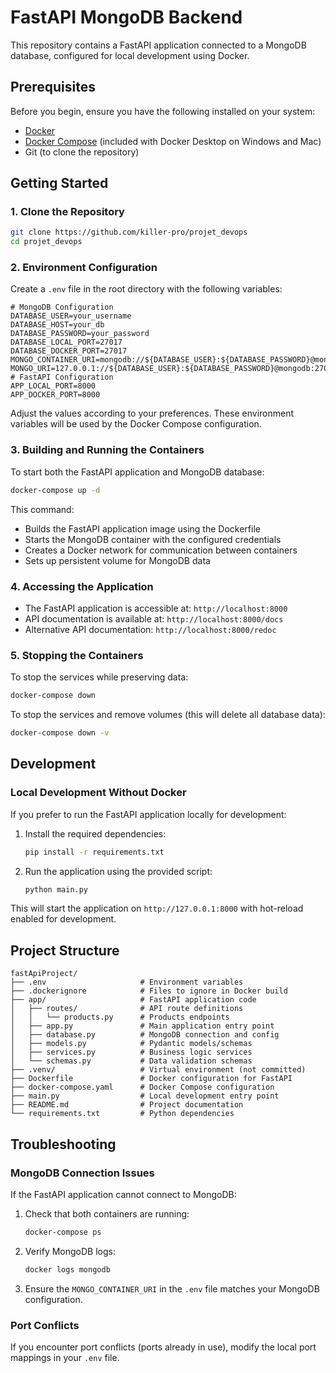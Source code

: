 # FastAPI MongoDB Backend

This repository contains a FastAPI application connected to a MongoDB database, configured for local development using Docker.

## Prerequisites

Before you begin, ensure you have the following installed on your system:
- [Docker](https://www.docker.com/products/docker-desktop)
- [Docker Compose](https://docs.docker.com/compose/install/) (included with Docker Desktop on Windows and Mac)
- Git (to clone the repository)

## Getting Started

### 1. Clone the Repository

```bash
git clone https://github.com/killer-pro/projet_devops
cd projet_devops
```

### 2. Environment Configuration

Create a `.env` file in the root directory with the following variables:

```
# MongoDB Configuration
DATABASE_USER=your_username
DATABASE_HOST=your_db
DATABASE_PASSWORD=your_password
DATABASE_LOCAL_PORT=27017
DATABASE_DOCKER_PORT=27017
MONGO_CONTAINER_URI=mongodb://${DATABASE_USER}:${DATABASE_PASSWORD}@mongodb:27017/
MONGO_URI=127.0.0.1://${DATABASE_USER}:${DATABASE_PASSWORD}@mongodb:27017/
# FastAPI Configuration
APP_LOCAL_PORT=8000
APP_DOCKER_PORT=8000
```

Adjust the values according to your preferences. These environment variables will be used by the Docker Compose configuration.

### 3. Building and Running the Containers

To start both the FastAPI application and MongoDB database:

```bash
docker-compose up -d
```

This command:
- Builds the FastAPI application image using the Dockerfile
- Starts the MongoDB container with the configured credentials
- Creates a Docker network for communication between containers
- Sets up persistent volume for MongoDB data

### 4. Accessing the Application

- The FastAPI application is accessible at: `http://localhost:8000`
- API documentation is available at: `http://localhost:8000/docs`
- Alternative API documentation: `http://localhost:8000/redoc`

### 5. Stopping the Containers

To stop the services while preserving data:

```bash
docker-compose down
```

To stop the services and remove volumes (this will delete all database data):

```bash
docker-compose down -v
```

## Development

### Local Development Without Docker

If you prefer to run the FastAPI application locally for development:

1. Install the required dependencies:
   ```bash
   pip install -r requirements.txt
   ```

2. Run the application using the provided script:
   ```bash
   python main.py
   ```

This will start the application on `http://127.0.0.1:8000` with hot-reload enabled for development.

## Project Structure

```
fastApiProject/
├── .env                     # Environment variables
├── .dockerignore            # Files to ignore in Docker build
├── app/                     # FastAPI application code
│   ├── routes/              # API route definitions
│   │   └── products.py      # Products endpoints
│   ├── app.py               # Main application entry point
│   ├── database.py          # MongoDB connection and config
│   ├── models.py            # Pydantic models/schemas
│   ├── services.py          # Business logic services
│   └── schemas.py           # Data validation schemas
├── .venv/                   # Virtual environment (not committed)
├── Dockerfile               # Docker configuration for FastAPI
├── docker-compose.yaml      # Docker Compose configuration
├── main.py                  # Local development entry point
├── README.md                # Project documentation
└── requirements.txt         # Python dependencies
```

## Troubleshooting

### MongoDB Connection Issues

If the FastAPI application cannot connect to MongoDB:

1. Check that both containers are running:
   ```bash
   docker-compose ps
   ```

2. Verify MongoDB logs:
   ```bash
   docker logs mongodb
   ```

3. Ensure the `MONGO_CONTAINER_URI` in the `.env` file matches your MongoDB configuration.

### Port Conflicts

If you encounter port conflicts (ports already in use), modify the local port mappings in your `.env` file.